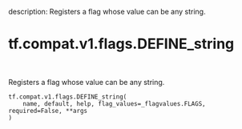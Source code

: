 description: Registers a flag whose value can be any string.

<div itemscope itemtype="http://developers.google.com/ReferenceObject">
<meta itemprop="name" content="tf.compat.v1.flags.DEFINE_string" />
<meta itemprop="path" content="Stable" />
</div>

# tf.compat.v1.flags.DEFINE_string

<!-- Insert buttons and diff -->

<table class="tfo-notebook-buttons tfo-api nocontent" align="left">

</table>



Registers a flag whose value can be any string.

<pre class="devsite-click-to-copy prettyprint lang-py tfo-signature-link">
<code>tf.compat.v1.flags.DEFINE_string(
    name, default, help, flag_values=_flagvalues.FLAGS, required=False, **args
)
</code></pre>



<!-- Placeholder for "Used in" -->
